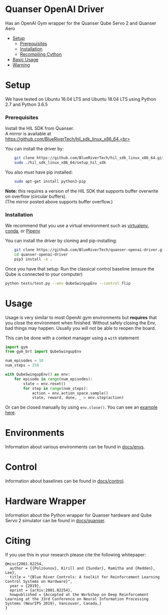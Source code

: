 # Quanser OpenAI Driver
Has an OpenAI Gym wrapper for the Quanser Qube Servo 2 and Quanser Aero

- [Setup](#setup)
    - [Prerequisites](#prerequisites)
    - [Installation](#installation)
    - [Recompiling Cython](#recompiling-cython-code)
- [Basic Usage](#usage)
- [Warning](#warning)


# Setup
We have tested on Ubuntu 16.04 LTS and Ubuntu 18.04 LTS using Python 2.7 and Python 3.6.5<br>


### Prerequisites
Install the HIL SDK from Quanser.<br>
A mirror is available at https://github.com/BlueRiverTech/hil_sdk_linux_x86_64.<br>

You can install the driver by:
```bash
    git clone https://github.com/BlueRiverTech/hil_sdk_linux_x86_64.git
    sudo ./hil_sdk_linux_x86_64/setup_hil_sdk
```

You also must have pip installed:
```bash
    sudo apt-get install python3-pip
```

**Note:** this requires a version of the HIL SDK that supports buffer overwrite on overflow (circular buffers).<br>
(The mirror posted above supports buffer overflow.)<br>


### Installation
We recommend that you use a virtual environment such as [virtualenv](https://virtualenv.pypa.io/en/stable/), [conda](https://conda.io/docs/user-guide/getting-started.html), or [Pipenv](https://pipenv.readthedocs.io/en/latest/)

You can install the driver by cloning and pip-installing:
```bash
    git clone https://github.com/BlueRiverTech/quanser-openai-driver.git
    cd quanser-openai-driver
    pip3 install -e .
```

Once you have that setup: Run the classical control baseline (ensure the Qube is connected to your computer)<br>
```bash
python tests/test.py --env QubeSwingupEnv --control flip
```


# Usage
Usage is very similar to most OpenAI gym environments but **requires** that you close the environment when finished.
Without safely closing the Env, bad things may happen. Usually you will not be able to reopen the board.

This can be done with a context manager using a `with` statement
```python
import gym
from gym_brt import QubeSwingupEnv

num_episodes = 10
num_steps = 250

with QubeSwingupEnv() as env:
    for episode in range(num_episodes):
        state = env.reset()
        for step in range(num_steps):
            action = env.action_space.sample()
            state, reward, done, _ = env.step(action)
```

Or can be closed manually by using `env.close()`. You can see an [example here](docs/alternatives.md#usage).


# Environments
Information about various environments can be found in [docs/envs](docs/envs.md).


# Control
Information about baselines can be found in [docs/control](docs/control.md).


# Hardware Wrapper
Information about the Python wrapper for Quanser hardware and Qube Servo 2 simulator can be found in [docs/quanser](docs/quanser.md).


# Citing
If you use this in your research please cite the following whitepaper:

```
@misc{2001.02254,
  author = {{Polzounov}, Kirill and {Sundar}, Ramitha and {Redden}, Lee},
  title = "{Blue River Controls: A toolkit for Reinforcement Learning Control Systems on Hardware}",
  year = {2019},
  eprint = {arXiv:2001.02254},
  howpublished = {Accepted at the Workshop on Deep Reinforcement Learning at the 33rd Conference on Neural Information Processing Systems (NeurIPS 2019), Vancouver, Canada.}
}
```
